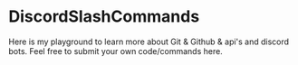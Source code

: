 # DiscordSlashCommands

Here is my playground to learn more about Git & Github & api's and discord bots. 
Feel free to submit your own code/commands here.  
